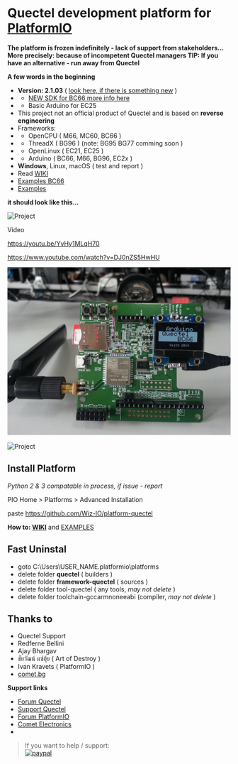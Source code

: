 # Quectel development platform for [PlatformIO](http://platformio.org)
**Тhe platform is frozen indefinitely - lack of support from stakeholders...
More precisely: because of incompetent Quectel managers
TIP: If you have an alternative - run away from Quectel**

**A few words in the beginning**
* **Version: 2.1.03** ( [look here, if there is something new](https://github.com/Wiz-IO/platform-quectel/wiki/FIX) )
* * [NEW SDK for BC66 more info here](https://github.com/Wiz-IO/platform-quectel/wiki/SDK-BC66)
* * Basic Arduino for EC25
* This project not an official product of Quectel and is based on **reverse engineering**
* Frameworks: 
* * OpenCPU ( M66, MC60, BC66 ) 
* * ThreadX ( BG96 ) (note: BG95 BG77 comming soon )
* * OpenLinux ( EC21, EC25 )
* * Arduino ( BC66, M66, BG96, EC2x )
* **Windows**, Linux, macOS ( test and report )
* Read [WIKI](https://github.com/Wiz-IO/platform-quectel/wiki/PLATFORM-QUECTEL)
* [Examples BC66](https://github.com/Wiz-IO/platformio-quectel-examples/tree/master/BC66_SDK) 
* [Examples](https://github.com/Wiz-IO/platformio-quectel-examples) 

**it should look like this...**

![Project](https://raw.githubusercontent.com/Wiz-IO/platform-opencpu/master/platform.png) 

Video

https://youtu.be/YvHy1MLqH70

https://www.youtube.com/watch?v=DJ0nZS5HwHU

![Project](https://raw.githubusercontent.com/Wiz-IO/LIB/master/images/bc66-oled.jpg) 

![Project](https://raw.githubusercontent.com/Wiz-IO/platform-opencpu/master/on_linux.png) 

## Install Platform

_Python 2 & 3 compatable in process, if issue - report_

PIO Home > Platforms > Advanced Installation 

paste https://github.com/Wiz-IO/platform-quectel

**How to: [WIKI](https://github.com/Wiz-IO/platform-quectel/wiki/PLATFORM-QUECTEL)**
 and [EXAMPLES](https://github.com/Wiz-IO/platformio-quectel-examples)

## Fast Uninstal
* goto C:\Users\USER_NAME.platformio\platforms 
* delete folder **quectel** ( builders )
* delete folder **framework-quectel** ( sources )
* delete folder tool-quectel ( any tools, _may not delete_ )
* delete folder toolchain-gccarmnoneeabi (compiler, _may not delete_ )

## Thanks to

* Quectel Support
* Redferne Bellini
* Ajay Bhargav
* ชัยวัฒน์ แซ่ฮุ้ย ( Art of Destroy )
* Ivan Kravets ( PlatformIO )
* [comet.bg](https://www.comet.bg/en/)

**Support links**

* [Forum Quectel](https://forums.quectel.com/)
* [Support Quectel](https://www.quectel.com/support/contact.htm)
* [Forum PlatformIO](https://community.platformio.org)
* [Comet Electronics](https://store.comet.bg/en/Catalogue/Manufacturer/117/QUECTEL/)
* 

>If you want to help / support:   
[![paypal](https://www.paypalobjects.com/en_US/i/btn/btn_donate_SM.gif)](https://www.paypal.com/cgi-bin/webscr?cmd=_s-xclick&hosted_button_id=ESUP9LCZMZTD6)
